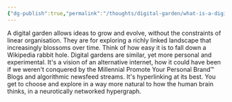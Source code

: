 ```yaml
---
{"dg-publish":true,"permalink":"/thoughts/digital-garden/what-is-a-digital-garden/","title":"What is a digital garden","tags":["digital-garden","refactored","blogged"],"created":"2025-08-29T21:13:45.542+01:00","updated":"2025-08-31T13:57:38.013+01:00"}
---
```


A digital garden allows ideas to grow and evolve, without the constraints of linear organisation. They are for exploring a richly linked landscape that increasingly blossoms over time. Think of how easy it is to fall down a Wikipedia rabbit hole. Digital gardens are similar, yet more personal and experimental. It's a vision of an alternative internet, how it could have been if we weren't conquered by the Millennial Promote Your Personal Brand™ Blogs and algorithmic newsfeed streams. It's hyperlinking at its best. You get to choose and explore in a way more natural to how the human brain thinks, in a neurotically networked hypergraph.